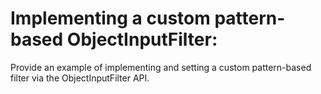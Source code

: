 # Implementing a custom pattern-based ObjectInputFilter:
Provide an example of implementing and setting a custom pattern-based filter via the ObjectInputFilter API.